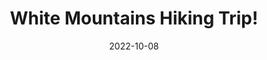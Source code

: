 ---
layout: gallery
page_name: gallery
title: "White Mountains Hiking Trip!"
date: "2022-10-08"
items:
    - alt: "Invite"
      filename: "image001.png"
    - alt: "Attendees"
      filename: "parklab_01.jpg"
    - alt: "Food on table"
      filename: "food1.jpg"
    - alt: "Guacamole"
      filename: "guac.jpg"
    - alt: "Drinks on table"
      filename: "drink.jpg"
    - alt: "Food on table"
      filename: "food3.jpg"
    - alt: "Cupcakes"
      filename: "food2.jpg"
    - alt: "Baby Yoda"
      filename: "babyyoda.jpg"
---